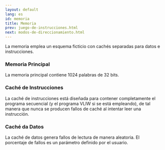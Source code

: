 ```yaml
---
layout: default
lang: es
id: memoria
title: Memoria
prev: juego-de-instrucciones.html
next: modos-de-direccionamiento.html
---
```


La memoria emplea un esquema ficticio con cachés separadas para datos e instrucciones.


### Memoria Principal

La memoria principal contiene 1024 palabras de 32 bits.


### Caché de Instrucciones

La caché de instrucciones está diseñada para contener completamente el programa secuencial (y el programa VLIW si se está empleando), de tal manera que nunca se producen fallos de caché al intentar leer una instrucción.


### Caché da Datos

La caché de datos genera fallos de lectura de manera aleatoria. El porcentaje de fallos es un parámetro definido por el usuario.
